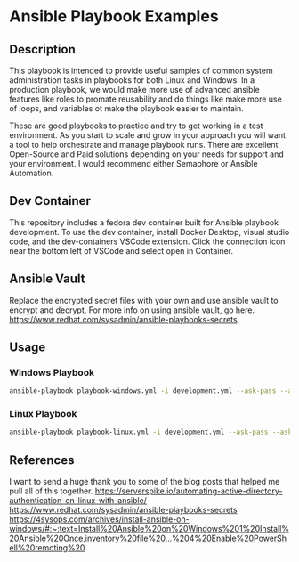# Ansible Playbook Examples

## Description
This playbook is intended to provide useful samples of common system administration tasks in playbooks for both Linux and Windows. In a production playbook, we would make more use of advanced ansible features like roles to promate reusability and do things like make more use of loops, and variables ot make the playbook easier to maintain.

These are good playbooks to practice and try to get working in a test environment. As you start to scale and grow in your approach you will want a tool to help orchestrate and manage playbook runs. There are excellent Open-Source and Paid solutions depending on your needs for support and your environment. I would recommend either Semaphore or Ansible Automation.

## Dev Container
This repository includes a fedora dev container built for Ansible playbook development. To use the dev container, install Docker Desktop, visual studio code, and the dev-containers VSCode extension. Click the connection icon near the bottom left of VSCode and select open in Container.

## Ansible Vault
Replace the encrypted secret files with your own and use ansible vault to encrypt and decrypt. For more info on using ansible vault, go here.
https://www.redhat.com/sysadmin/ansible-playbooks-secrets

## Usage
### Windows Playbook
``` Bash
ansible-playbook playbook-windows.yml -i development.yml --ask-pass --ask-vault-pass
```

### Linux Playbook
``` Bash
ansible-playbook playbook-linux.yml -i development.yml --ask-pass --ask-become-pass --ask-vault-pass
```

## References
I want to send a huge thank you to some of the blog posts that helped me pull all of this together.
https://serverspike.io/automating-active-directory-authentication-on-linux-with-ansible/
https://www.redhat.com/sysadmin/ansible-playbooks-secrets
https://4sysops.com/archives/install-ansible-on-windows/#:~:text=Install%20Ansible%20on%20Windows%201%20Install%20Ansible%20Once,inventory%20file%20...%204%20Enable%20PowerShell%20remoting%20

